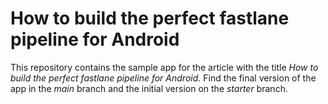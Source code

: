 # How to build the perfect fastlane pipeline for Android

This repository contains the sample app for the article with the title *How to build the perfect fastlane pipeline for Android*.
Find the final version of the app in the *main* branch and the initial version on the *starter* branch.